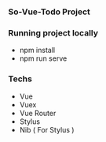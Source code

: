 ### So-Vue-Todo Project

### Running project locally

- npm install
- npm run serve

### Techs

- Vue
- Vuex
- Vue Router
- Stylus
- Nib ( For Stylus )
